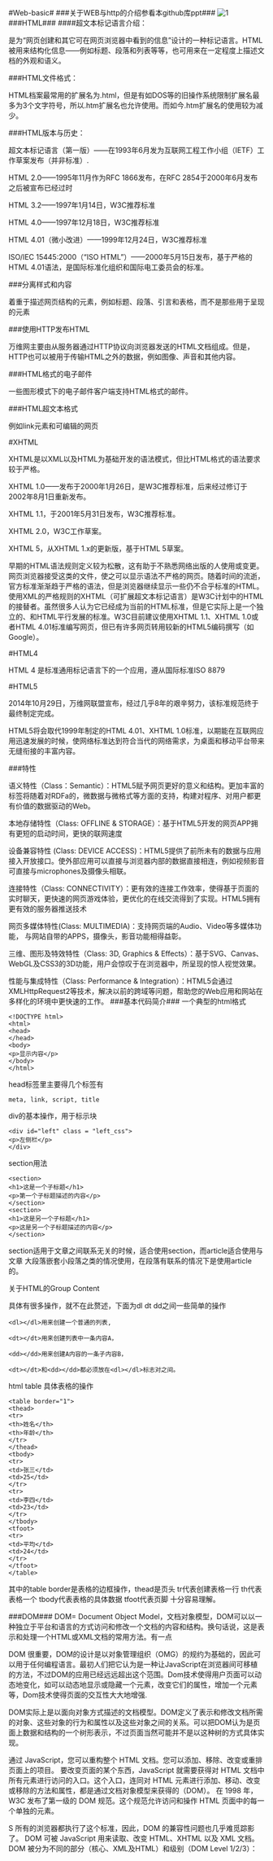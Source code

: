 #Web-basic#
###关于WEB与http的介绍参看本github库ppt###
![1](/1.png)
###HTML###
####超文本标记语言介绍：

是为“网页创建和其它可在网页浏览器中看到的信息”设计的一种标记语言。HTML被用来结构化信息——例如标题、段落和列表等等，也可用来在一定程度上描述文档的外观和语义。

###HTML文件格式：

HTML档案最常用的扩展名为.html，但是有如DOS等的旧操作系统限制扩展名最多为3个文字符号，所以.htm扩展名也允许使用。而如今.htm扩展名的使用较为减少。

###HTML版本与历史：

超文本标记语言（第一版）——在1993年6月发为互联网工程工作小组（IETF）工作草案发布（并非标准）.

HTML 2.0——1995年11月作为RFC 1866发布，在RFC 2854于2000年6月发布之后被宣布已经过时

HTML 3.2——1997年1月14日，W3C推荐标准

HTML 4.0——1997年12月18日，W3C推荐标准

HTML 4.01（微小改进）——1999年12月24日，W3C推荐标准

ISO/IEC 15445:2000（“ISO HTML”）——2000年5月15日发布，基于严格的HTML 4.01语法，是国际标准化组织和国际电工委员会的标准。

###分离样式和内容

着重于描述网页结构的元素，例如标题、段落、引言和表格，而不是那些用于呈现的元素

###使用HTTP发布HTML

万维网主要由从服务器通过HTTP协议向浏览器发送的HTML文档组成。但是，HTTP也可以被用于传输HTML之外的数据，例如图像、声音和其他内容。

###HTML格式的电子邮件

一些图形模式下的电子邮件客户端支持HTML格式的邮件。

###HTML超文本格式

例如link元素和可编辑的网页

#XHTML

XHTML是以XML以及HTML为基础开发的语法模式，但比HTML格式的语法要求较于严格。

XHTML 1.0——发布于2000年1月26日，是W3C推荐标准，后来经过修订于2002年8月1日重新发布。

XHTML 1.1，于2001年5月31日发布，W3C推荐标准。

XHTML 2.0，W3C工作草案。

XHTML 5，从XHTML 1.x的更新版，基于HTML 5草案。

早期的HTML语法规则定义较为松散，这有助于不熟悉网络出版的人使用或变更。网页浏览器接受这类的文件，使之可以显示语法不严格的网页。随着时间的流逝，官方标准渐渐趋于严格的语法，但是浏览器继续显示一些仍不合乎标准的HTML。使用XML的严格规则的XHTML（可扩展超文本标记语言）是W3C计划中的HTML的接替者。虽然很多人认为它已经成为当前的HTML标准，但是它实际上是一个独立的、和HTML平行发展的标准。W3C目前建议使用XHTML 1.1、XHTML 1.0或者HTML 4.01标准编写网页，但已有许多网页转用较新的HTML5编码撰写（如Google）。

#HTML4

HTML 4 是标准通用标记语言下的一个应用，遵从国际标准ISO 8879

#HTML5

2014年10月29日，万维网联盟宣布，经过几乎8年的艰辛努力，该标准规范终于最终制定完成。

HTML5将会取代1999年制定的HTML 4.01、XHTML 1.0标准，以期能在互联网应用迅速发展的时候，使网络标准达到符合当代的网络需求，为桌面和移动平台带来无缝衔接的丰富内容。

###特性

语义特性（Class：Semantic）：HTML5赋予网页更好的意义和结构。更加丰富的标签将随着对RDFa的，微数据与微格式等方面的支持，构建对程序、对用户都更有价值的数据驱动的Web。

本地存储特性（Class: OFFLINE & STORAGE）：基于HTML5开发的网页APP拥有更短的启动时间，更快的联网速度

设备兼容特性 (Class: DEVICE ACCESS)：HTML5提供了前所未有的数据与应用接入开放接口。使外部应用可以直接与浏览器内部的数据直接相连，例如视频影音可直接与microphones及摄像头相联。

连接特性（Class: CONNECTIVITY）：更有效的连接工作效率，使得基于页面的实时聊天，更快速的网页游戏体验，更优化的在线交流得到了实现。HTML5拥有更有效的服务器推送技术

网页多媒体特性(Class: MULTIMEDIA)：支持网页端的Audio、Video等多媒体功能， 与网站自带的APPS，摄像头，影音功能相得益彰。

三维、图形及特效特性（Class: 3D, Graphics & Effects）：基于SVG、Canvas、WebGL及CSS3的3D功能，用户会惊叹于在浏览器中，所呈现的惊人视觉效果。

性能与集成特性（Class: Performance & Integration）：HTML5会通过XMLHttpRequest2等技术，解决以前的跨域等问题，帮助您的Web应用和网站在多样化的环境中更快速的工作。
###基本代码简介###
一个典型的html格式
```
<!DOCTYPE html>
<html>
<head>
</head>
<body>
<p>显示内容</p>
</body>
</html>

```

head标签里主要得几个标签有
```
meta, link, script, title
```
div的基本操作，用于标示块
```
<div id="left" class = "left_css">
<p>左侧栏</p>
</div>
```
section用法
```
<section>
<h1>这是一个子标题</h1>
<p>第一个子标题描述的内容</p>
</section>
<section>
<h1>这是另一个子标题</h1>
<p>这是另一个子标题描述的内容</p>
</section>
```
section适用于文章之间联系无关的时候，适合使用section，而article适合使用与文章
大段落嵌套小段落之类的情况使用，在段落有联系的情况下是使用article的。

关于HTML的Group Content


具体有很多操作，就不在此赘述，下面为dl dt dd之间一些简单的操作
```
<dl></dl>用来创建一个普通的列表,

<dt></dt>用来创建列表中一条内容A，

<dd></dd>用来创建A内容的一条子内容B，

<dt></dt>和<dd></dd>都必须放在<dl></dl>标志对之间。
```


html table 具体表格的操作
```
<table border="1">
<thead>
<tr>
<th>姓名</th>
<th>年龄</th>
</tr>
</thead>
<tbody>
<tr>
<td>张三</td>
<td>25</td>
</tr>
<tr>
<td>李四</td>
<td>23</td>
</tr>
</tbody>
<tfoot>
<tr>
<td>平均</td>
<td>24</td>
</tr>
</tfoot>
</table>

```

其中的table border是表格的边框操作，thead是页头 tr代表创建表格一行 th代表表格一个 tbody代表表格的具体数据 tfoot代表页脚 十分容易理解。

###DOM###
DOM= Document Object Model，文档对象模型，DOM可以以一种独立于平台和语言的方式访问和修改一个文档的内容和结构。换句话说，这是表示和处理一个HTML或XML文档的常用方法。有一点

DOM
很重要，DOM的设计是以对象管理组织（OMG）的规约为基础的，因此可以用于任何编程语言。最初人们把它认为是一种让JavaScript在浏览器间可移植的方法，不过DOM的应用已经远远超出这个范围。Dom技术使得用户页面可以动态地变化，如可以动态地显示或隐藏一个元素，改变它们的属性，增加一个元素等，Dom技术使得页面的交互性大大地增强.


DOM实际上是以面向对象方式描述的文档模型。DOM定义了表示和修改文档所需的对象、这些对象的行为和属性以及这些对象之间的关系。可以把DOM认为是页面上数据和结构的一个树形表示，不过页面当然可能并不是以这种树的方式具体实现。


通过 JavaScript，您可以重构整个 HTML 文档。您可以添加、移除、改变或重排页面上的项目。
要改变页面的某个东西，JavaScript 就需要获得对 HTML 文档中所有元素进行访问的入口。这个入口，连同对 HTML 元素进行添加、移动、改变或移除的方法和属性，都是通过文档对象模型来获得的（DOM）。
在 1998 年，W3C 发布了第一级的 DOM 规范。这个规范允许访问和操作 HTML 页面中的每一个单独的元素。

S
所有的浏览器都执行了这个标准，因此，DOM 的兼容性问题也几乎难觅踪影了。
DOM 可被 JavaScript 用来读取、改变 HTML、XHTML 以及 XML 文档。
DOM 被分为不同的部分（核心、XML及HTML）和级别（DOM Level 1/2/3）：
